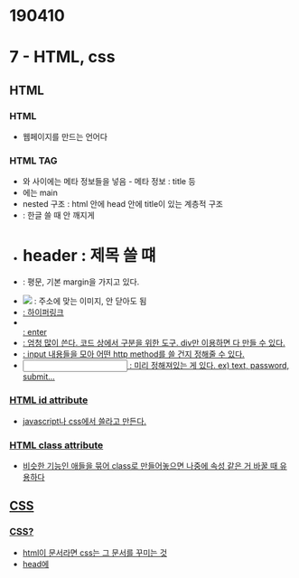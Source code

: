 # 190410
# 7 - HTML, css

## HTML
### HTML
- 웹페이지를 만드는 언어다
### HTML TAG
- <head>와 </head> 사이에는 메타 정보들을 넣음
  - 메타 정보 : title 등
- <body></body>에는 main
- nested 구조 : html 안에 head 안에 title이 있는 계층적 구조
- <meta charset="UTF-8"> : 한글 쓸 때 안 깨지게
- <h1> header : 제목 쓸 떄
- <p> : 평문, 기본 margin을 가지고 있다.
- <img src="주소"> : 주소에 맞는 이미지, 안 닫아도 됨
- <a href="주소"> : 하이퍼링크
- <br /> : enter
- <div> : 엄청 많이 쓴다. 코드 상에서 구분을 위한 도구. div만 이용하면 다 만들 수 있다.
- <from action="서버주소" type="post"> : input 내용들을 모아 어떤 http method를 쓸 건지 정해줄 수 있다.
- <input type="     "> : 미리 정해져있는 게 있다. ex) text, password, submit...
### HTML id attribute
- javascript나 css에서 쓸라고 만든다.
### HTML class attribute
- 비슷한 기능인 애들을 묶어 class로 만들어놓으면 나중에 속성 같은 거 바꿀 때 유용하다

## CSS
### CSS?
- html이 문서라면 css는 그 문서를 꾸미는 것
- head에 <style>로 넣는다
- #은 id, .은 class에 접근
- 만약 충돌하면 (p에서는 12pt 줬는데, class description에서 11pt 줬을 때) : 나중에 쓴 게 기준
